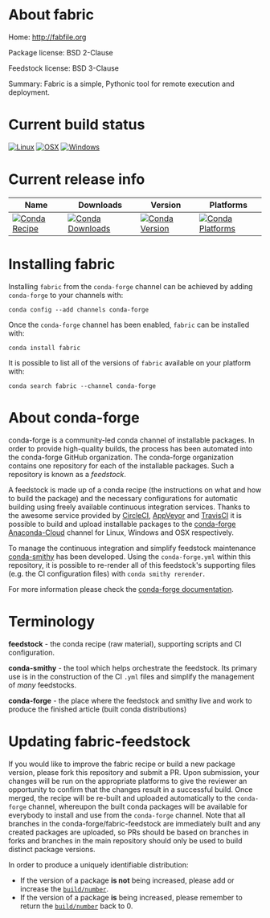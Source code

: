 About fabric
============

Home: http://fabfile.org

Package license: BSD 2-Clause

Feedstock license: BSD 3-Clause

Summary: Fabric is a simple, Pythonic tool for remote execution and deployment.



Current build status
====================

[![Linux](https://img.shields.io/circleci/project/github/conda-forge/fabric-feedstock/master.svg?label=Linux)](https://circleci.com/gh/conda-forge/fabric-feedstock)
[![OSX](https://img.shields.io/travis/conda-forge/fabric-feedstock/master.svg?label=macOS)](https://travis-ci.org/conda-forge/fabric-feedstock)
[![Windows](https://img.shields.io/appveyor/ci/conda-forge/fabric-feedstock/master.svg?label=Windows)](https://ci.appveyor.com/project/conda-forge/fabric-feedstock/branch/master)

Current release info
====================

| Name | Downloads | Version | Platforms |
| --- | --- | --- | --- |
| [![Conda Recipe](https://img.shields.io/badge/recipe-fabric-green.svg)](https://anaconda.org/conda-forge/fabric) | [![Conda Downloads](https://img.shields.io/conda/dn/conda-forge/fabric.svg)](https://anaconda.org/conda-forge/fabric) | [![Conda Version](https://img.shields.io/conda/vn/conda-forge/fabric.svg)](https://anaconda.org/conda-forge/fabric) | [![Conda Platforms](https://img.shields.io/conda/pn/conda-forge/fabric.svg)](https://anaconda.org/conda-forge/fabric) |

Installing fabric
=================

Installing `fabric` from the `conda-forge` channel can be achieved by adding `conda-forge` to your channels with:

```
conda config --add channels conda-forge
```

Once the `conda-forge` channel has been enabled, `fabric` can be installed with:

```
conda install fabric
```

It is possible to list all of the versions of `fabric` available on your platform with:

```
conda search fabric --channel conda-forge
```


About conda-forge
=================

conda-forge is a community-led conda channel of installable packages.
In order to provide high-quality builds, the process has been automated into the
conda-forge GitHub organization. The conda-forge organization contains one repository
for each of the installable packages. Such a repository is known as a *feedstock*.

A feedstock is made up of a conda recipe (the instructions on what and how to build
the package) and the necessary configurations for automatic building using freely
available continuous integration services. Thanks to the awesome service provided by
[CircleCI](https://circleci.com/), [AppVeyor](https://www.appveyor.com/)
and [TravisCI](https://travis-ci.org/) it is possible to build and upload installable
packages to the [conda-forge](https://anaconda.org/conda-forge)
[Anaconda-Cloud](https://anaconda.org/) channel for Linux, Windows and OSX respectively.

To manage the continuous integration and simplify feedstock maintenance
[conda-smithy](https://github.com/conda-forge/conda-smithy) has been developed.
Using the ``conda-forge.yml`` within this repository, it is possible to re-render all of
this feedstock's supporting files (e.g. the CI configuration files) with ``conda smithy rerender``.

For more information please check the [conda-forge documentation](https://conda-forge.org/docs/).

Terminology
===========

**feedstock** - the conda recipe (raw material), supporting scripts and CI configuration.

**conda-smithy** - the tool which helps orchestrate the feedstock.
                   Its primary use is in the construction of the CI ``.yml`` files
                   and simplify the management of *many* feedstocks.

**conda-forge** - the place where the feedstock and smithy live and work to
                  produce the finished article (built conda distributions)


Updating fabric-feedstock
=========================

If you would like to improve the fabric recipe or build a new
package version, please fork this repository and submit a PR. Upon submission,
your changes will be run on the appropriate platforms to give the reviewer an
opportunity to confirm that the changes result in a successful build. Once
merged, the recipe will be re-built and uploaded automatically to the
`conda-forge` channel, whereupon the built conda packages will be available for
everybody to install and use from the `conda-forge` channel.
Note that all branches in the conda-forge/fabric-feedstock are
immediately built and any created packages are uploaded, so PRs should be based
on branches in forks and branches in the main repository should only be used to
build distinct package versions.

In order to produce a uniquely identifiable distribution:
 * If the version of a package **is not** being increased, please add or increase
   the [``build/number``](https://conda.io/docs/user-guide/tasks/build-packages/define-metadata.html#build-number-and-string).
 * If the version of a package **is** being increased, please remember to return
   the [``build/number``](https://conda.io/docs/user-guide/tasks/build-packages/define-metadata.html#build-number-and-string)
   back to 0.
